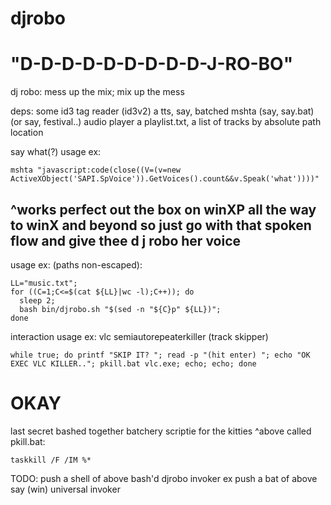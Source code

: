 # djrobo
# "D-D-D-D-D-D-D-D-D-J-RO-BO"
dj robo: mess up the mix; mix up the mess

deps:
some id3 tag reader (id3v2)
a tts, say, batched mshta (say, say.bat) (or say, festival..)
audio player
a playlist.txt, a list of tracks by absolute path location

say what(?) usage ex:
```
mshta "javascript:code(close((V=(v=new ActiveXObject('SAPI.SpVoice')).GetVoices().count&&v.Speak('what'))))"
```
## ^works perfect out the box on winXP all the way to winX and beyond so just go with that spoken flow and give thee d j robo her voice

usage ex: (paths non-escaped):
```
LL="music.txt";
for ((C=1;C<=$(cat ${LL}|wc -l);C++)); do
  sleep 2;
  bash bin/djrobo.sh "$(sed -n "${C}p" ${LL})";
done
```


interaction usage ex: vlc semiautorepeaterkiller (track skipper)
```
while true; do printf "SKIP IT? "; read -p "(hit enter) "; echo "OK EXEC VLC KILLER.."; pkill.bat vlc.exe; echo; echo; done
```

# OKAY
last secret bashed together batchery scriptie for the kitties
^above called pkill.bat:
```
taskkill /F /IM %*
```


TODO: push a shell of above bash'd djrobo invoker ex
      push a bat of above say (win) universal invoker
